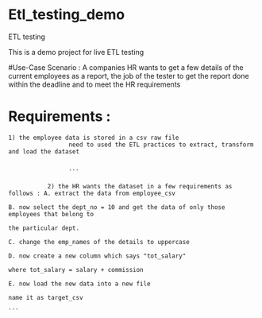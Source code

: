 # Etl_testing_demo
ETL testing 

This is a demo project for live ETL testing


#Use-Case Scenario : A companies HR wants to get a few details of the current employees as a report, the job of the tester to get the report done within the deadline and to meet the HR requirements



 # Requirements :
```
1) the employee data is stored in a csv raw file 
                 need to used the ETL practices to extract, transform and load the dataset
                
                
                 ```
```          
               2) the HR wants the dataset in a few requirements as follows : A. extract the data from employee_csv
                                                                              B. now select the dept_no = 10 and get the data of only those employees that belong to 
                                                                                 the particular dept.
                                                                              C. change the emp_names of the details to uppercase
                                                                              D. now create a new column which says "tot_salary"
                                                                                 where tot_salary = salary + commission
                                                                              E. now load the new data into a new file
                                                                              name it as target_csv
                                                                            ```
                                                                              
